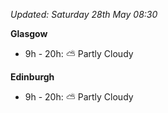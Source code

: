 *Updated: Saturday 28th May 08:30*

**Glasgow**

* 9h - 20h: :partly_sunny: Partly Cloudy

**Edinburgh**

* 9h - 20h: :partly_sunny: Partly Cloudy
